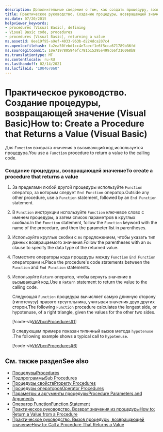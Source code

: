 ```yaml
---
description: Дополнительные сведения о том, как создать процедуру, возвращающую значение (Visual Basic).
title: Практическое руководство. Создание процедуры, возвращающей значение
ms.date: 07/20/2015
helpviewer_keywords:
- procedures [Visual Basic], defining
- Visual Basic code, procedures
- procedures [Visual Basic], returning a value
ms.assetid: 8ee19f95-a9ef-4033-963b-d224dca207c4
ms.openlocfilehash: fa2ea50febd1cc4e7aecf1e6f5cca671789b36fd
ms.sourcegitcommit: 10e719780594efc781b15295e499c66f316068b8
ms.translationtype: MT
ms.contentlocale: ru-RU
ms.lasthandoff: 02/14/2021
ms.locfileid: "100467060"
---
```

# <a name="how-to-create-a-procedure-that-returns-a-value-visual-basic"></a><span data-ttu-id="03bb3-103">Практическое руководство. Создание процедуры, возвращающей значение (Visual Basic)</span><span class="sxs-lookup"><span data-stu-id="03bb3-103">How to: Create a Procedure that Returns a Value (Visual Basic)</span></span>

<span data-ttu-id="03bb3-104">Для `Function` возврата значения в вызывающий код используется процедура.</span><span class="sxs-lookup"><span data-stu-id="03bb3-104">You use a `Function` procedure to return a value to the calling code.</span></span>  
  
### <a name="to-create-a-procedure-that-returns-a-value"></a><span data-ttu-id="03bb3-105">Создание процедуры, возвращающей значение</span><span class="sxs-lookup"><span data-stu-id="03bb3-105">To create a procedure that returns a value</span></span>  
  
1. <span data-ttu-id="03bb3-106">За пределами любой другой процедуры используйте `Function` оператор, за которым следует `End Function` оператор.</span><span class="sxs-lookup"><span data-stu-id="03bb3-106">Outside any other procedure, use a `Function` statement, followed by an `End Function` statement.</span></span>  
  
2. <span data-ttu-id="03bb3-107">В `Function` инструкции используйте `Function` ключевое слово с именем процедуры, а затем список параметров в круглых скобках.</span><span class="sxs-lookup"><span data-stu-id="03bb3-107">In the `Function` statement, follow the `Function` keyword with the name of the procedure, and then the parameter list in parentheses.</span></span>  
  
3. <span data-ttu-id="03bb3-108">Используйте круглые скобки с `As` предложением, чтобы указать тип данных возвращаемого значения.</span><span class="sxs-lookup"><span data-stu-id="03bb3-108">Follow the parentheses with an `As` clause to specify the data type of the returned value.</span></span>  
  
4. <span data-ttu-id="03bb3-109">Поместите операторы кода процедуры между `Function` `End Function` операторами и.</span><span class="sxs-lookup"><span data-stu-id="03bb3-109">Place the procedure's code statements between the `Function` and `End Function` statements.</span></span>  
  
5. <span data-ttu-id="03bb3-110">Используйте `Return` оператор, чтобы вернуть значение в вызывающий код.</span><span class="sxs-lookup"><span data-stu-id="03bb3-110">Use a `Return` statement to return the value to the calling code.</span></span>  
  
     <span data-ttu-id="03bb3-111">Следующая `Function` процедура вычисляет самую длинную сторону (гипотенузу) правого треугольника, учитывая значения двух других сторон.</span><span class="sxs-lookup"><span data-stu-id="03bb3-111">The following `Function` procedure calculates the longest side, or hypotenuse, of a right triangle, given the values for the other two sides.</span></span>  
  
     [!code-vb[VbVbcnProcedures#1](~/samples/snippets/visualbasic/VS_Snippets_VBCSharp/VbVbcnProcedures/VB/Class1.vb#1)]  
  
     <span data-ttu-id="03bb3-112">В следующем примере показан типичный вызов метода `hypotenuse` .</span><span class="sxs-lookup"><span data-stu-id="03bb3-112">The following example shows a typical call to `hypotenuse`.</span></span>  
  
     [!code-vb[VbVbcnProcedures#6](~/samples/snippets/visualbasic/VS_Snippets_VBCSharp/VbVbcnProcedures/VB/Class1.vb#6)]  
  
## <a name="see-also"></a><span data-ttu-id="03bb3-113">См. также раздел</span><span class="sxs-lookup"><span data-stu-id="03bb3-113">See also</span></span>

- [<span data-ttu-id="03bb3-114">Процедуры</span><span class="sxs-lookup"><span data-stu-id="03bb3-114">Procedures</span></span>](./index.md)
- [<span data-ttu-id="03bb3-115">Подпрограммы</span><span class="sxs-lookup"><span data-stu-id="03bb3-115">Sub Procedures</span></span>](./sub-procedures.md)
- [<span data-ttu-id="03bb3-116">Процедуры свойств</span><span class="sxs-lookup"><span data-stu-id="03bb3-116">Property Procedures</span></span>](./property-procedures.md)
- [<span data-ttu-id="03bb3-117">Процедуры операторов</span><span class="sxs-lookup"><span data-stu-id="03bb3-117">Operator Procedures</span></span>](./operator-procedures.md)
- [<span data-ttu-id="03bb3-118">Параметры и аргументы процедуры</span><span class="sxs-lookup"><span data-stu-id="03bb3-118">Procedure Parameters and Arguments</span></span>](./procedure-parameters-and-arguments.md)
- [<span data-ttu-id="03bb3-119">Оператор Function</span><span class="sxs-lookup"><span data-stu-id="03bb3-119">Function Statement</span></span>](../../../language-reference/statements/function-statement.md)
- [<span data-ttu-id="03bb3-120">Практическое руководство. Возврат значения из процедуры</span><span class="sxs-lookup"><span data-stu-id="03bb3-120">How to: Return a Value from a Procedure</span></span>](./how-to-return-a-value-from-a-procedure.md)
- [<span data-ttu-id="03bb3-121">Практическое руководство. Вызов процедуры, возвращающей значение</span><span class="sxs-lookup"><span data-stu-id="03bb3-121">How to: Call a Procedure That Returns a Value</span></span>](./how-to-call-a-procedure-that-returns-a-value.md)
